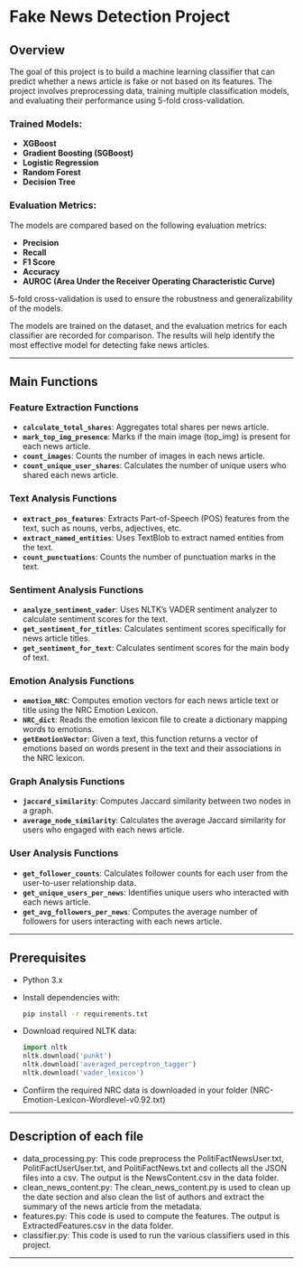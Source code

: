 # Fake News Detection Project



## Overview
The goal of this project is to build a machine learning classifier that can predict whether a news article is fake or not based on its features. The project involves preprocessing data, training multiple classification models, and evaluating their performance using 5-fold cross-validation.

### Trained Models:
- **XGBoost**
- **Gradient Boosting (SGBoost)**
- **Logistic Regression**
- **Random Forest**
- **Decision Tree**

### Evaluation Metrics:
The models are compared based on the following evaluation metrics:
- **Precision**
- **Recall**
- **F1 Score**
- **Accuracy**
- **AUROC (Area Under the Receiver Operating Characteristic Curve)**

5-fold cross-validation is used to ensure the robustness and generalizability of the models.

The models are trained on the dataset, and the evaluation metrics for each classifier are recorded for comparison. The results will help identify the most effective model for detecting fake news articles.

---
## Main Functions

### Feature Extraction Functions
- **`calculate_total_shares`**: Aggregates total shares per news article.
- **`mark_top_img_presence`**: Marks if the main image (top_img) is present for each news article.
- **`count_images`**: Counts the number of images in each news article.
- **`count_unique_user_shares`**: Calculates the number of unique users who shared each news article.

### Text Analysis Functions
- **`extract_pos_features`**: Extracts Part-of-Speech (POS) features from the text, such as nouns, verbs, adjectives, etc.
- **`extract_named_entities`**: Uses TextBlob to extract named entities from the text.
- **`count_punctuations`**: Counts the number of punctuation marks in the text.

### Sentiment Analysis Functions
- **`analyze_sentiment_vader`**: Uses NLTK’s VADER sentiment analyzer to calculate sentiment scores for the text.
- **`get_sentiment_for_titles`**: Calculates sentiment scores specifically for news article titles.
- **`get_sentiment_for_text`**: Calculates sentiment scores for the main body of text.

### Emotion Analysis Functions
- **`emotion_NRC`**: Computes emotion vectors for each news article text or title using the NRC Emotion Lexicon.
- **`NRC_dict`**: Reads the emotion lexicon file to create a dictionary mapping words to emotions.
- **`getEmotionVector`**: Given a text, this function returns a vector of emotions based on words present in the text and their associations in the NRC lexicon.

### Graph Analysis Functions
- **`jaccard_similarity`**: Computes Jaccard similarity between two nodes in a graph.
- **`average_node_similarity`**: Calculates the average Jaccard similarity for users who engaged with each news article.

### User Analysis Functions
- **`get_follower_counts`**: Calculates follower counts for each user from the user-to-user relationship data.
- **`get_unique_users_per_news`**: Identifies unique users who interacted with each news article.
- **`get_avg_followers_per_news`**: Computes the average number of followers for users interacting with each news article.


---

## Prerequisites

- Python 3.x
- Install dependencies with:

    ```bash
    pip install -r requirements.txt
    ```

- Download required NLTK data:

    ```python
    import nltk
    nltk.download('punkt')
    nltk.download('averaged_perceptron_tagger')
    nltk.download('vader_lexicon')
    ```
- Confiirm the required NRC data is downloaded in your folder (NRC-Emotion-Lexicon-Wordlevel-v0.92.txt)
  
    
---
## Description of each file
- data_processing.py: This code preprocess the PolitiFactNewsUser.txt, PolitiFactUserUser.txt, and PolitiFactNews.txt and collects all the JSON files into a csv. The output is the NewsContent.csv in the data folder.
- clean_news_content.py: The clean_news_content.py is used to clean up the date section and also clean the list of authors and extract the summary of the news article from the metadata.
- features.py: This code is used to compute the features. The output is ExtractedFeatures.csv in the data folder.
- classifier.py: This code is used to run the various classifiers used in this project.





---

 


